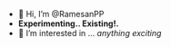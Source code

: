 - 👋 Hi, I’m @RamesanPP
- **Experimenting.. Existing!.**
- 👀 I’m interested in ... *anything exciting*

<!---
RamesanPP/RamesanPP is a ✨ special ✨ repository because its `README.md` (this file) appears on your GitHub profile.
You can click the Preview link to take a look at your changes.
--->
